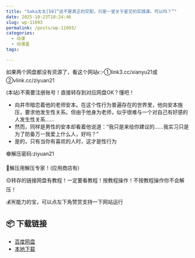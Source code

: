 ```yaml
---
title: "Saka太太[58]“这不是真正的交配，只是一堂关于星交的实践课。可以吗？”"
date: 2025-10-23T18:24:46
slug: wp-11093
permalink: /posts/wp-11093/
categories:
  - 动漫
  - 动漫盖
tags:

---
```


如果两个网盘都没有资源了，看这个网站👉①link3.cc/xianyu21或②vlink.cc/ziyuan21

(本站)不需要注册账号！直接转存到对应网盘OK？懂吧！

*   向井市暗恋着他的老师安本。在这个性行为普遍存在的世界里，他向安本施压，要求他发生性关系。但由于他身为老师，似乎很难与一个对自己有好感的人发生性关系……
*   然而，同样是男性的安本却看着他说道：“我只是来给你建议的……我实习只是为了防备万一我爱上什么人，好吗？”
*   是的，只有当你有喜欢的人时，这才是性行为

🟢解压密码:ziyuan21

🔵解压用解压专家！(应用商店有)

🟡转存的链接网盘有教程！一定要看教程！按教程操作！不按教程操作你不会解压！

💰🈶能力的宝，可以点左下角赞赏支持一下网站运行

## 📦 下载链接
- [百度网盘](https://blziyuan21.com/pay-download/11093?key=ba58a83e4b&down_id=0)
- [本地下载](https://blziyuan21.com/pay-download/11093?key=ba58a83e4b&down_id=1)

